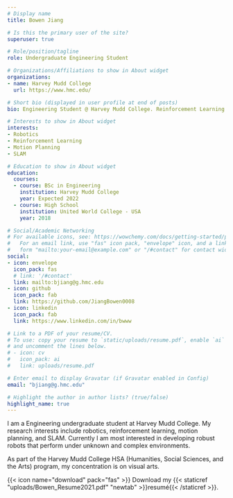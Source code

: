 ```yaml
---
# Display name
title: Bowen Jiang

# Is this the primary user of the site?
superuser: true

# Role/position/tagline
role: Undergraduate Engineering Student

# Organizations/Affiliations to show in About widget
organizations:
- name: Harvey Mudd College
  url: https://www.hmc.edu/

# Short bio (displayed in user profile at end of posts)
bio: Engineering Student @ Harvey Mudd College. Reinforcement Learning. Robotics. Motion Planning.

# Interests to show in About widget
interests:
- Robotics
- Reinforcement Learning
- Motion Planning
- SLAM

# Education to show in About widget
education:
  courses:
  - course: BSc in Engineering
    institution: Harvey Mudd College
    year: Expected 2022
  - course: High School
    institution: United World College - USA
    year: 2018

# Social/Academic Networking
# For available icons, see: https://wowchemy.com/docs/getting-started/page-builder/#icons
#   For an email link, use "fas" icon pack, "envelope" icon, and a link in the
#   form "mailto:your-email@example.com" or "/#contact" for contact widget.
social:
- icon: envelope
  icon_pack: fas
  # link: '/#contact'
  link: mailto:bjiang@g.hmc.edu
- icon: github
  icon_pack: fab
  link: https://github.com/JiangBowen0008
- icon: linkedin
  icon_pack: fab
  link: https://www.linkedin.com/in/bwww

# Link to a PDF of your resume/CV.
# To use: copy your resume to `static/uploads/resume.pdf`, enable `ai` icons in `params.toml`, 
# and uncomment the lines below.
# - icon: cv
#   icon_pack: ai
#   link: uploads/resume.pdf

# Enter email to display Gravatar (if Gravatar enabled in Config)
email: "bjiang@g.hmc.edu"

# Highlight the author in author lists? (true/false)
highlight_name: true
---
```


I am a Engineering undergraduate student at Harvey Mudd College. My research interests include robotics, reinforcement learning, motion planning, and SLAM. Currently I am most interested in developing robust robots that perform under unknown and complex environments.

As part of the Harvey Mudd College HSA (Humanities, Social Sciences, and the Arts) program, my concentration is on visual arts.

{{< icon name="download" pack="fas" >}} Download my {{< staticref "uploads/Bowen_Resume2021.pdf" "newtab" >}}resumé{{< /staticref >}}.
